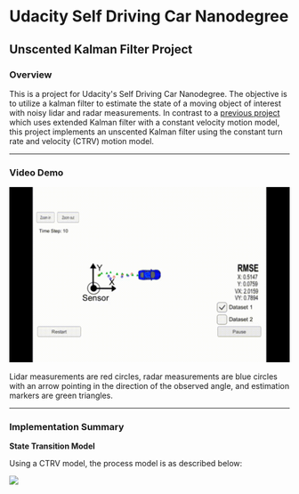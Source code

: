 # Udacity Self Driving Car Nanodegree
## Unscented Kalman Filter Project 

### Overview

This is a project for Udacity's Self Driving Car Nanodegree. The objective is to utilize a kalman filter to estimate the state of a moving object of interest with noisy lidar and radar measurements. In contrast to a [previous project](https://github.com/raymondngiam/CarND-Extended-Kalman-Filter-Project) which uses extended Kalman filter with a constant velocity motion model, this project implements an unscented Kalman filter using the constant turn rate and velocity (CTRV) motion model.

---

### Video Demo

![Demo](/images/small.gif)

Lidar measurements are red circles, radar measurements are blue circles with an arrow pointing in the direction of the observed angle, and estimation markers are green triangles.

---

### Implementation Summary

**State Transition Model**

Using a CTRV model, the process model is as described below:

![](https://latex.codecogs.com/gif.latex?\mathbf{x'}=\begin{pmatrix}p_{x}'&space;\\&space;p_{y}'&space;\\&space;v'&space;\\&space;\psi&space;'&space;\\&space;\dot{\psi}'&space;\end{pmatrix}&space;=&space;\begin{pmatrix}p_{x}&space;\\&space;p_{y}&space;\\&space;v&space;\\&space;\psi&space;\\&space;\dot{\psi}&space;\end{pmatrix}&space;&plus;&space;\begin{pmatrix}\frac{v}{\dot{\psi}}(sin(\psi&plus;\dot{\psi}\Delta&space;t)-sin(\psi))&space;\\&space;\frac{v}{\dot{\psi}}(-cos(\psi&plus;\dot{\psi}\Delta&space;t)&plus;cos(\psi))&space;\\&space;0&space;\\&space;\psi\Delta&space;t&space;\\&space;0&space;\end{pmatrix}&space;&plus;&space;\begin{pmatrix}0.5(\Delta&space;t)^{2}cos(\psi)\cdot&space;\nu&space;_{a}&space;\\&space;0.5(\Delta&space;t)^{2}sin(\psi)\cdot&space;\nu&space;_{a}&space;\\&space;\Delta&space;t&space;\cdot&space;\nu&space;_{a}&space;\\&space;0.5(\Delta&space;t)^{2}\cdot&space;\nu&space;_{\ddot{\psi}}&space;\\&space;\Delta&space;t&space;\cdot&space;\nu&space;_{\ddot{\psi}}&space;\end{pmatrix})


